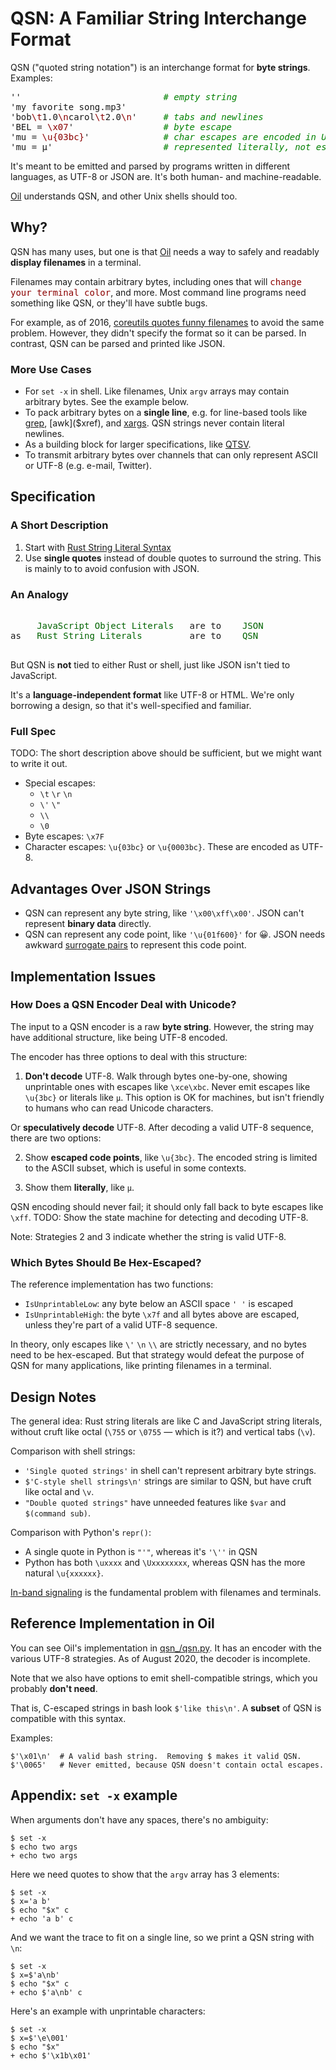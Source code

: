 QSN: A Familiar String Interchange Format
=========================================

<style>
.q {
  color: darkred;
}
.comment {
  color: green;
  font-style: italic;
}
.terminal {
  color: darkred;
  font-family: monospace;
}
.an {
  color: darkgreen;
}
</style>

QSN ("quoted string notation") is an interchange format for **byte strings**.
Examples:

<pre>
''                           <span class=comment># empty string</span>
'my favorite song.mp3'
'bob<span class=q>\t</span>1.0<span class=q>\n</span>carol<span class=q>\t</span>2.0<span class=q>\n</span>'     <span class=comment># tabs and newlines</span>
'BEL = <span class=q>\x07</span>'                 <span class=comment># byte escape</span>
'mu = <span class=q>\u{03bc}</span>'              <span class=comment># char escapes are encoded in UTF-8</span>
'mu = &#x03bc;'                     <span class=comment># represented literally, not escaped</span>
</pre>

It's meant to be emitted and parsed by programs written in different languages,
as UTF-8 or JSON are.  It's both human- and machine-readable.

[Oil](/) understands QSN, and other Unix shells should too.

<div id="toc">
</div>

## Why?

QSN has many uses, but one is that [Oil](//www.oilshell.org/) needs a way to
safely and readably **display filenames** in a terminal.

Filenames may contain arbitrary bytes, including ones that will <span
class=terminal>change your terminal color</span>, and more.  Most command line
programs need something like QSN, or they'll have subtle bugs.

For example, as of 2016, [coreutils quotes funny filenames][coreutils] to avoid
the same problem.  However, they didn't specify the format so it can be parsed.
In contrast, QSN can be parsed and printed like JSON.

[in-band]: https://en.wikipedia.org/wiki/In-band_signaling

<!--
The quoting only happens when `isatty()`, so it's not really meant
to be parsed.
-->

### More Use Cases

- For `set -x` in shell.  Like filenames, Unix `argv` arrays may contain
  arbitrary bytes.  See the example below.
- To pack arbitrary bytes on a **single line**, e.g. for line-based tools like
  [grep]($xref), [awk]($xref), and [xargs]($xref).  QSN strings never contain
  literal newlines.
- As a building block for larger specifications, like [QTSV](qtsv.html).
- To transmit arbitrary bytes over channels that can only represent ASCII or
  UTF-8 (e.g. e-mail, Twitter).

[surrogate pairs]: https://en.wikipedia.org/wiki/UTF-16#Code_points_from_U+010000_to_U+10FFFF



[coreutils]: https://www.gnu.org/software/coreutils/quotes.html

## Specification

### A Short Description

1. Start with [Rust String Literal Syntax](https://doc.rust-lang.org/reference/tokens.html#string-literals)
2. Use **single quotes** instead of double quotes to surround the string.  This
   is mainly to to avoid confusion with JSON.

### An Analogy

<pre>

     <span class=an>JavaScript Object Literals</span>   are to    <span class=an>JSON</span>
as   <span class=an>Rust String Literals</span>         are to    <span class=an>QSN</span>

</pre>

But QSN is **not** tied to either Rust or shell, just like JSON isn't tied to
JavaScript.

It's a **language-independent format** like UTF-8 or HTML.  We're only
borrowing a design, so that it's well-specified and familiar.

### Full Spec

TODO: The short description above should be sufficient, but we might want to
write it out.

- Special escapes:
  - `\t` `\r` `\n`
  - `\'` `\"`
  - `\\`
  - `\0`
- Byte escapes: `\x7F`
- Character escapes: `\u{03bc}` or `\u{0003bc}`.  These are encoded as UTF-8.

## Advantages Over JSON Strings

- QSN can represent any byte string, like `'\x00\xff\x00'`.  JSON can't
  represent **binary data** directly.
- QSN can represent any code point, like `'\u{01f600}'` for &#x01f600;.  JSON
  needs awkward [surrogate pairs][] to represent this code point.

## Implementation Issues

### How Does a QSN Encoder Deal with Unicode?

The input to a QSN encoder is a raw **byte string**.  However, the string may
have additional structure, like being UTF-8 encoded.

The encoder has three options to deal with this structure:

1. **Don't decode** UTF-8.  Walk through bytes one-by-one, showing unprintable
   ones with escapes like `\xce\xbc`.  Never emit escapes like `\u{3bc}` or
   literals like <code>&#x03bc;</code>.  This option is OK for machines, but
   isn't friendly to humans who can read Unicode characters.

Or **speculatively decode** UTF-8.  After decoding a valid UTF-8 sequence,
there are two options:

2. Show **escaped code points**, like `\u{3bc}`.  The encoded string is limited
   to the ASCII subset, which is useful in some contexts.

3. Show them **literally**, like <code>&#x03bc;</code>.

QSN encoding should never fail; it should only fall back to byte escapes like
`\xff`.  TODO: Show the state machine for detecting and decoding UTF-8.

Note: Strategies 2 and 3 indicate whether the string is valid UTF-8.

### Which Bytes Should Be Hex-Escaped?

The reference implementation has two functions:

- `IsUnprintableLow`: any byte below an ASCII space `' '` is escaped
- `IsUnprintableHigh`: the byte `\x7f` and all bytes above are escaped, unless
  they're part of a valid UTF-8 sequence.

In theory, only escapes like `\'` `\n` `\\` are strictly necessary, and no
bytes need to be hex-escaped.  But that strategy would defeat the purpose of
QSN for many applications, like printing filenames in a terminal.

## Design Notes

The general idea: Rust string literals are like C and JavaScript string
literals, without cruft like octal (`\755` or `\0755` &mdash; which is it?) and
vertical tabs (`\v`).

Comparison with shell strings:

- `'Single quoted strings'` in shell can't represent arbitrary byte strings.
- `$'C-style shell strings\n'` strings are similar to QSN, but have cruft like
  octal and `\v`.
- `"Double quoted strings"` have unneeded features like `$var` and `$(command
  sub)`.

Comparison with Python's `repr()`:

- A single quote in Python is `"'"`, whereas it's `'\''` in QSN
- Python has both `\uxxxx` and `\Uxxxxxxxx`, whereas QSN has the more natural
  `\u{xxxxxx}`.

[In-band signaling][in-band] is the fundamental problem with filenames and
terminals.

## Reference Implementation in Oil

You can see Oil's implementation in [qsn_/qsn.py]($oil-src).  It has an encoder
with the various UTF-8 strategies.  As of August 2020, the decoder is
incomplete.

Note that we also have options to emit shell-compatible strings, which you
probably **don't need**.

That is, C-escaped strings in bash look `$'like this\n'`.  A **subset** of QSN
is compatible with this syntax.

Examples:

    $'\x01\n'  # A valid bash string.  Removing $ makes it valid QSN.
    $'\0065'   # Never emitted, because QSN doesn't contain octal escapes.

## Appendix: `set -x` example

When arguments don't have any spaces, there's no ambiguity:

```
$ set -x
$ echo two args
+ echo two args
```

Here we need quotes to show that the `argv` array has 3 elements:

```
$ set -x
$ x='a b'
$ echo "$x" c
+ echo 'a b' c
```

And we want the trace to fit on a single line, so we print a QSN string with
`\n`:

```
$ set -x
$ x=$'a\nb'
$ echo "$x" c
+ echo $'a\nb' c
```

Here's an example with unprintable characters:

```
$ set -x
$ x=$'\e\001'
$ echo "$x"
+ echo $'\x1b\x01'
```
